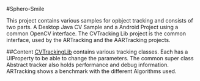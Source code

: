 #Sphero-Smile

This project contains various samples for opbject tracking and consists of two parts. A Desktop Java CV Sample and a Android Project using a common OpenCV interface.
The CVTracking Lib project is the common interface, used by the ARTracking and the AARTracking projects.

##Content
[CVTrackingLib](CVTrackingLib/README.md) contains various tracking classes.
Each has a UIProperty to be able to change the parameters. The common super class Abstract tracker also holds performance and debug information.
ARTracking shows a benchmark with the different Algorithms used.
